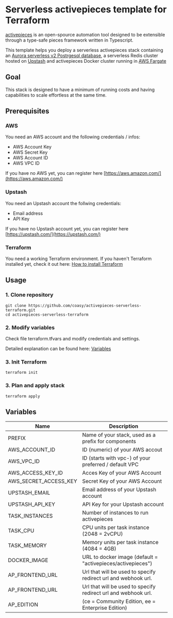 # Serverless activepieces template for Terraform

[activepieces](https://www.activepieces.com/) is an open-spource automation tool designed to be extensible through a
type-safe pieces framework written in Typescript.

This template helps you deploy a serverless activepieces stack containing
an [Aurora serverless v2 Postrgesql database](https://aws.amazon.com/rds/aurora/serverless/), a serverless Redis cluster
hosted on [Upstash](https://upstash.com/) and activepieces Docker cluster running
in [AWS Fargate](https://aws.amazon.com/fargate/)

## Goal

This stack is designed to have a minimum of running costs and having capabilities to scale effortless at the same time.

## Prerequisites

### AWS

You need an AWS account and the following credentials / infos:

- AWS Account Key
- AWS Secret Key
- AWS Account ID
- AWS VPC ID

If you have no AWS yet, you can register here
[https://aws.amazon.com/](https://aws.amazon.com/)

### Upstash

You need an Upstash account the follwing credentials:

- Email address
- API Key

If you have no Upstash account yet, you can register here
[https://upstash.com/](https://upstash.com/)

### Terraform

You need a working Terraform environment.
If you haven't Terraform installed yet, check it out here:
[How to install Terraform](https://developer.hashicorp.com/terraform/tutorials/aws-get-started/install-cli)

## Usage

### 1. Clone repository

```
git clone https://github.com/coasy/activepieces-serverless-terraform.git
cd activepieces-serverless-terraform
```

### 2. Modify variables

Check file terraform.tfvars and modify credentials and settings.

Detailed explanation can be found here: [Variables](#variables)

### 3. Init Terraform

```
terraform init
```

### 3. Plan and apply stack

```
terraform apply
```

## Variables

| Name                  | Description                                                    |
|-----------------------|----------------------------------------------------------------|
| PREFIX                | Name of your stack, used as a prefix for components            |
| AWS_ACCOUNT_ID        | ID (numeric) of your AWS accout                                |
| AWS_VPC_ID            | ID (starts with vpc-) of your preferred / default VPC          |
| AWS_ACCESS_KEY_ID     | Acces Key of your AWS Account                                  |
| AWS_SECRET_ACCESS_KEY | Secret Key of your AWS Account                                 |
| UPSTASH_EMAIL         | Email address of your Upstash account                          |
| UPSTASH_API_KEY       | API Key for your Upstash account                               |
| TASK_INSTANCES        | Number of instances to run activepieces                        |
| TASK_CPU              | CPU units per task instance (2048 = 2vCPU)                     |
| TASK_MEMORY           | Memory units per task instance (4084 = 4GB)                    |
| DOCKER_IMAGE          | URL to docker image (default = "activepieces/activepieces")    |
| AP_FRONTEND_URL       | Url that will be used to specify redirect url and webhook url. |
| AP_FRONTEND_URL       | Url that will be used to specify redirect url and webhook url. |
| AP_EDITION            | (ce = Community Edition, ee = Enterprise Edition)              |




